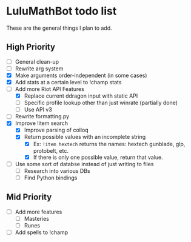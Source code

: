 # LuluMathBot todo list
These are the general things I plan to add.

## High Priority
- [ ] General clean-up
- [ ] Rewrite arg system
- [x] Make arguments order-independent (in some cases)
- [x] Add stats at a certain level to !champ stats
- [ ] Add more Riot API Features
	- [x] Replace current ddragon input with static API
	- [ ] Specific profile lookup other than just winrate (partially done)
	- [ ] Use API v3
- [ ] Rewrite formatting.py
- [x] Improve !item search
	- [x] Improve parsing of colloq
	- [x] Return possible values with an incomplete string
		- [x] Ex: `!item hextech` returns the names: hextech gunblade, glp, protobelt, etc.
		- [x] If there is only one possible value, return that value.
- [ ] Use some sort of databse instead of just writing to files
	- [ ] Research into various DBs
	- [ ] Find Python bindings

## Mid Priority
- [ ] Add more features
	- [ ] Masteries
	- [ ] Runes
- [ ] Add spells to !champ
